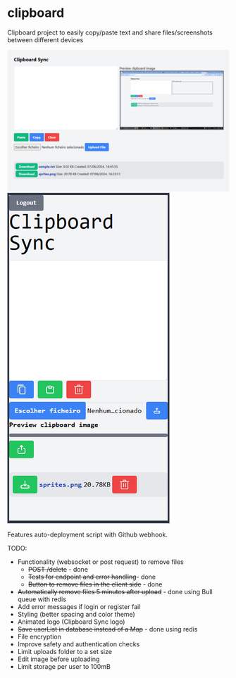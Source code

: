 # clipboard
Clipboard project to easily copy/paste text and share files/screenshots between different devices

![alt text](image-1.png)
![alt text](image-2.png)

Features auto-deployment script with Github webhook.


TODO:
- Functionality (websocket or post request) to remove files
  - ~~POST /delete~~ - done
  - ~~Tests for endpoint and error handling~~- done
  - ~~Button to remove files in the client side~~ - done
- ~~Automatically remove files 5 minutes after upload~~ - done using Bull queue with redis
- Add error messages if login or register fail
- Styling (better spacing and color theme)
- Animated logo (Clipboard Sync logo)
- ~~Save userList in database instead of a Map~~ - done using redis
- File encryption
- Improve safety and authentication checks
- Limit uploads folder to a set size
- Edit image before uploading
- Limit storage per user to 100mB